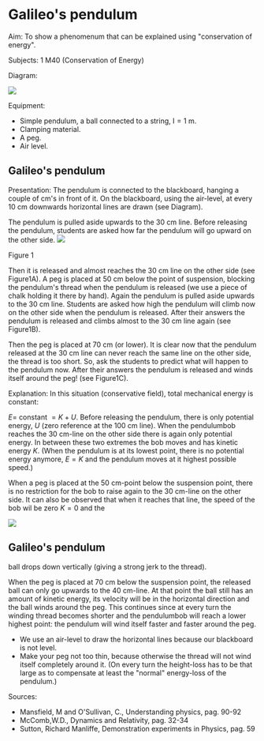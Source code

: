 # Galileo's pendulum 

Aim: To show a phenomenum that can be explained using "conservation of energy".

Subjects: 1 M40 (Conservation of Energy)

Diagram:

![](https://cdn.mathpix.com/cropped/2024_06_24_99f7cdc99de32b0a3ff3g-1.jpg?height=754&width=913&top_left_y=382&top_left_x=693)

Equipment:

- Simple pendulum, a ball connected to a string, $\mathrm{I}=1 \mathrm{~m}$.
- Clamping material.
- A peg.
- Air level.


## Galileo's pendulum

Presentation: The pendulum is connected to the blackboard, hanging a couple of cm's in front of it. On the blackboard, using the air-level, at every $10 \mathrm{~cm}$ downwards horizontal lines are drawn (see Diagram).

The pendulum is pulled aside upwards to the $30 \mathrm{~cm}$ line. Before releasing the pendulum, students are asked how far the pendulum will go upward on the other side.
![](https://cdn.mathpix.com/cropped/2024_06_24_99f7cdc99de32b0a3ff3g-2.jpg?height=874&width=522&top_left_y=564&top_left_x=904)

Figure 1

Then it is released and almost reaches the $30 \mathrm{~cm}$ line on the other side (see Figure1A). A peg is placed at $50 \mathrm{~cm}$ below the point of suspension, blocking the pendulum's thread when the pendulum is released (we use a piece of chalk holding it there by hand). Again the pendulum is pulled aside upwards to the $30 \mathrm{~cm}$ line. Students are asked how high the pendulum will climb now on the other side when the pendulum is released. After their answers the pendulum is released and climbs almost to the $30 \mathrm{~cm}$ line again (see Figure1B).

Then the peg is placed at $70 \mathrm{~cm}$ (or lower). It is clear now that the pendulum released at the $30 \mathrm{~cm}$ line can never reach the same line on the other side, the thread is too short. So, ask the students to predict what will happen to the pendulum now. After their answers the pendulum is released and winds itself around the peg! (see Figure1C).

Explanation: In this situation (conservative field), total mechanical energy is constant:

$E=$ constant $=K+U$. Before releasing the pendulum, there is only potential energy, $U$ (zero reference at the $100 \mathrm{~cm}$ line). When the pendulumbob reaches the $30 \mathrm{~cm}$-line on the other side there is again only potential energy. In between these two extremes the bob moves and has kinetic energy $K$. (When the pendulum is at its lowest point, there is no potential energy anymore, $E=K$ and the pendulum moves at it highest possible speed.)

When a peg is placed at the $50 \mathrm{~cm}$-point below the suspension point, there is no restriction for the bob to raise again to the $30 \mathrm{~cm}$-line on the other side. It can also be observed that when it reaches that line, the speed of the bob wil be zero $K=0$ and the

![](https://cdn.mathpix.com/cropped/2024_06_24_99f7cdc99de32b0a3ff3g-2.jpg?height=255&width=545&top_left_y=2358&top_left_x=1432)

## Galileo's pendulum

ball drops down vertically (giving a strong jerk to the thread).

When the peg is placed at $70 \mathrm{~cm}$ below the suspension point, the released ball can only go upwards to the $40 \mathrm{~cm}$-line. At that point the ball still has an amount of kinetic energy, its velocity will be in the horizontal direction and the ball winds around the peg. This continues since at every turn the winding thread becomes shorter and the pendulumbob will reach a lower highest point: the pendulum will wind itself faster and faster around the peg.

- We use an air-level to draw the horizontal lines because our blackboard is not level.
- Make your peg not too thin, because otherwise the thread will not wind itself completely around it. (On every turn the height-loss has to be that large as to compensate at least the "normal" energy-loss of the pendulum.)

Sources:

- Mansfield, M and O'Sullivan, C., Understanding physics, pag. 90-92
- McComb,W.D., Dynamics and Relativity, pag. 32-34
- Sutton, Richard Manliffe, Demonstration experiments in Physics, pag. 59

